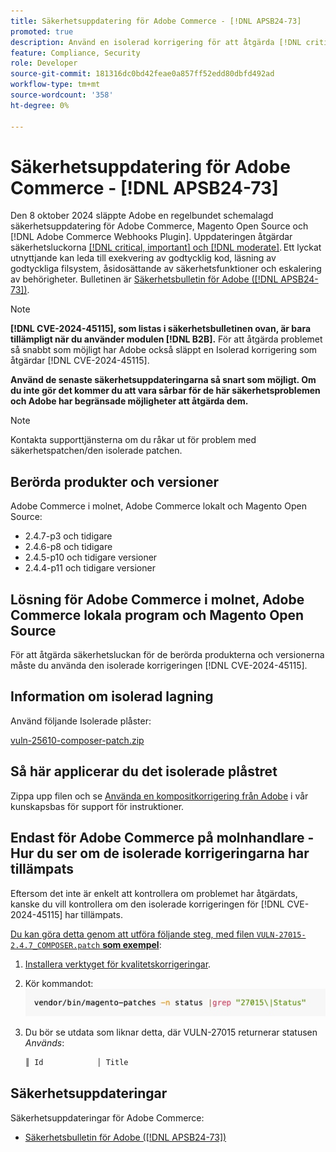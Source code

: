 ```yaml
---
title: Säkerhetsuppdatering för Adobe Commerce - [!DNL APSB24-73]
promoted: true
description: Använd en isolerad korrigering för att åtgärda [!DNL critical, important, and moderate vulnerabilities] för Adobe Commerce 2.4.7-p3, 2.4.6-p8, 2.4.5-p10, 2.4.4-p11 och tidigare versioner av instanser som bara körs i modulen  [!DNL B2B] .
feature: Compliance, Security
role: Developer
source-git-commit: 181316dc0bd42feae0a857ff52edd80dbfd492ad
workflow-type: tm+mt
source-wordcount: '358'
ht-degree: 0%

---
```


# Säkerhetsuppdatering för Adobe Commerce - [!DNL APSB24-73]

Den 8 oktober 2024 släppte Adobe en regelbundet schemalagd säkerhetsuppdatering för Adobe Commerce, Magento Open Source och [!DNL Adobe Commerce Webhooks Plugin].
Uppdateringen åtgärdar säkerhetsluckorna [[!DNL critical, important] och  [!DNL moderate]](https://helpx.adobe.com/security/severity-ratings.html). Ett lyckat utnyttjande kan leda till exekvering av godtycklig kod, läsning av godtyckliga filsystem, åsidosättande av säkerhetsfunktioner och eskalering av behörigheter. Bulletinen är [Säkerhetsbulletin för Adobe ([!DNL APSB24-73])](https://helpx.adobe.com/security/products/magento/apsb24-73.html).

>[!NOTE]
>
>**[!DNL CVE-2024-45115], som listas i säkerhetsbulletinen ovan, är bara tillämpligt när du använder modulen [!DNL B2B].** För att åtgärda problemet så snabbt som möjligt har Adobe också släppt en Isolerad korrigering som åtgärdar [!DNL CVE-2024-45115].

**Använd de senaste säkerhetsuppdateringarna så snart som möjligt. Om du inte gör det kommer du att vara sårbar för de här säkerhetsproblemen och Adobe har begränsade möjligheter att åtgärda dem.**

>[!NOTE]
>
>Kontakta supporttjänsterna om du råkar ut för problem med säkerhetspatchen/den isolerade patchen.

## Berörda produkter och versioner

Adobe Commerce i molnet, Adobe Commerce lokalt och Magento Open Source:

* 2.4.7-p3 och tidigare
* 2.4.6-p8 och tidigare
* 2.4.5-p10 och tidigare versioner
* 2.4.4-p11 och tidigare versioner

## Lösning för Adobe Commerce i molnet, Adobe Commerce lokala program och Magento Open Source

För att åtgärda säkerhetsluckan för de berörda produkterna och versionerna måste du använda den isolerade korrigeringen [!DNL CVE-2024-45115].

## Information om isolerad lagning

Använd följande Isolerade plåster:

[vuln-25610-composer-patch.zip](assets/vuln-25610-composer-patch.zip)

## Så här applicerar du det isolerade plåstret

Zippa upp filen och se [Använda en kompositkorrigering från Adobe](https://experienceleague.adobe.com/docs/commerce-knowledge-base/kb/how-to/how-to-apply-a-composer-patch-provided-by-magento.html) i vår kunskapsbas för support för instruktioner.

## Endast för Adobe Commerce på molnhandlare - Hur du ser om de isolerade korrigeringarna har tillämpats

Eftersom det inte är enkelt att kontrollera om problemet har åtgärdats, kanske du vill kontrollera om den isolerade korrigeringen för [!DNL CVE-2024-45115] har tillämpats.

<u>Du kan göra detta genom att utföra följande steg, med filen `VULN-27015-2.4.7_COMPOSER.patch` **som exempel**</u>:

1. [Installera verktyget för kvalitetskorrigeringar](https://experienceleague.adobe.com/docs/commerce-operations/tools/quality-patches-tool/usage.html).
1. Kör kommandot:<br>
   ![cve-2024-34102-tell-if-patch-applied-code](assets/cve-2024-34102-tell-if-patch-applied-code.png)
1. Du bör se utdata som liknar detta, där VULN-27015 returnerar statusen *Används*:

   ```bash
   ║ Id            │ Title                                                        │ Category        │ Origin                 │ Status      │ Details                                          ║ ║ N/A           │ ../m2-hotfixes/VULN-27015-2.4.7_COMPOSER_patch.patch      │ Other           │ Local                  │ Applied     │ Patch type: Custom                                
   ```

<!-- For Step 2:
     ```bash
    vendor/bin/magento-patches -n status |grep "27015\|Status"
     ```
-->

## Säkerhetsuppdateringar

Säkerhetsuppdateringar för Adobe Commerce:

* [Säkerhetsbulletin för Adobe ([!DNL APSB24-73])](https://helpx.adobe.com/security/products/magento/apsb24-73.html)
